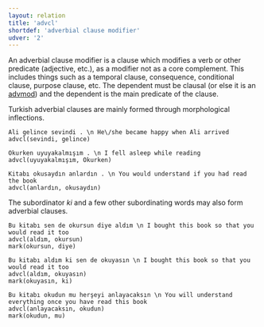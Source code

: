 ```yaml
---
layout: relation
title: 'advcl'
shortdef: 'adverbial clause modifier'
udver: '2'
---
```


An adverbial clause modifier is a clause which modifies
a verb or other predicate (adjective, etc.),
as a modifier not as a core complement. 
This includes things such as a temporal clause,
consequence, conditional clause, purpose clause, etc.
The dependent must be clausal (or else it is an [advmod]())
and the dependent is the main predicate of the clause.

Turkish adverbial clauses are mainly formed through morphological inflections.

~~~ sdparse
Ali gelince sevindi . \n He\/she became happy when Ali arrived
advcl(sevindi, gelince)
~~~

~~~ sdparse
Okurken uyuyakalmışım . \n I fell asleep while reading
advcl(uyuyakalmışım, Okurken)
~~~

~~~ sdparse
Kitabı okusaydın anlardın . \n You would understand if you had read the book
advcl(anlardın, okusaydın)
~~~

The subordinator _ki_ and a few other subordinating words may also form adverbial clauses.

~~~ sdparse
Bu kitabı sen de okursun diye aldım \n I bought this book so that you would read it too
advcl(aldım, okursun)
mark(okursun, diye)
~~~

~~~ sdparse
Bu kitabı aldım ki sen de okuyasın \n I bought this book so that you would read it too
advcl(aldım, okuyasın)
mark(okuyasın, ki)
~~~

~~~ sdparse
Bu kitabı okudun mu herşeyi anlayacaksın \n You will understand everything once you have read this book
advcl(anlayacaksın, okudun)
mark(okudun, mu)
~~~

<!-- Interlanguage links updated Út 9. května 2023, 20:03:54 CEST -->
